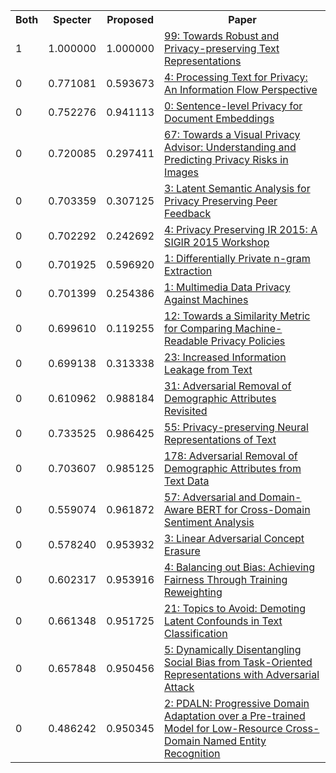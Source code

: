 <html><table><tr>
<th>Both</th>
<th>Specter</th>
<th>Proposed</th>
<th>Paper</th>
</tr>
<tr>
<td>1</td>
<td>1.000000</td>
<td>1.000000</td>
<td><a href="https://www.semanticscholar.org/paper/16716ecb95f65b6a79c4583adeacd7154dd534d9">99: Towards Robust and Privacy-preserving Text Representations</a></td>
</tr>
<tr>
<td>0</td>
<td>0.771081</td>
<td>0.593673</td>
<td><a href="https://www.semanticscholar.org/paper/6a76b17494a966f46d734de09915f07540b20296">4: Processing Text for Privacy: An Information Flow Perspective</a></td>
</tr>
<tr>
<td>0</td>
<td>0.752276</td>
<td>0.941113</td>
<td><a href="https://www.semanticscholar.org/paper/8dd994ad2b897793ee7231806e13135642c36026">0: Sentence-level Privacy for Document Embeddings</a></td>
</tr>
<tr>
<td>0</td>
<td>0.720085</td>
<td>0.297411</td>
<td><a href="https://www.semanticscholar.org/paper/4219d190a79418e08f78861e139c10f66f057bbf">67: Towards a Visual Privacy Advisor: Understanding and Predicting Privacy Risks in Images</a></td>
</tr>
<tr>
<td>0</td>
<td>0.703359</td>
<td>0.307125</td>
<td><a href="https://www.semanticscholar.org/paper/3eda3c7f1f2fbbcac7bebb1c7eecad3fe288e17f">3: Latent Semantic Analysis for Privacy Preserving Peer Feedback</a></td>
</tr>
<tr>
<td>0</td>
<td>0.702292</td>
<td>0.242692</td>
<td><a href="https://www.semanticscholar.org/paper/6eb4e49d3d8fdf1a81909766c70bad69cfb8cad9">4: Privacy Preserving IR 2015: A SIGIR 2015 Workshop</a></td>
</tr>
<tr>
<td>0</td>
<td>0.701925</td>
<td>0.596920</td>
<td><a href="https://www.semanticscholar.org/paper/7593b179415381768c12b3cec2f2d12e5820a909">1: Differentially Private n-gram Extraction</a></td>
</tr>
<tr>
<td>0</td>
<td>0.701399</td>
<td>0.254386</td>
<td><a href="https://www.semanticscholar.org/paper/f3c86f880459473481766d37e2864df1647f93d3">1: Multimedia Data Privacy Against Machines</a></td>
</tr>
<tr>
<td>0</td>
<td>0.699610</td>
<td>0.119255</td>
<td><a href="https://www.semanticscholar.org/paper/35ff2b7662429d3966740ee04910585b9d59edea">12: Towards a Similarity Metric for Comparing Machine-Readable Privacy Policies</a></td>
</tr>
<tr>
<td>0</td>
<td>0.699138</td>
<td>0.313338</td>
<td><a href="https://www.semanticscholar.org/paper/f594d2a30d3b1347abbca6501d28eeac0602b2a1">23: Increased Information Leakage from Text</a></td>
</tr>
<tr>
<td>0</td>
<td>0.610962</td>
<td>0.988184</td>
<td><a href="https://www.semanticscholar.org/paper/d9edf48815f48df408d0a6a6ca885c32a01c1148">31: Adversarial Removal of Demographic Attributes Revisited</a></td>
</tr>
<tr>
<td>0</td>
<td>0.733525</td>
<td>0.986425</td>
<td><a href="https://www.semanticscholar.org/paper/e8fa186444d98a39ee9139b1f5dd0c7618caef8f">55: Privacy-preserving Neural Representations of Text</a></td>
</tr>
<tr>
<td>0</td>
<td>0.703607</td>
<td>0.985125</td>
<td><a href="https://www.semanticscholar.org/paper/d5629135ec1f29c6dc1ffd5cc5a65fe67445eee0">178: Adversarial Removal of Demographic Attributes from Text Data</a></td>
</tr>
<tr>
<td>0</td>
<td>0.559074</td>
<td>0.961872</td>
<td><a href="https://www.semanticscholar.org/paper/769ede14e65e6f99dd15e22e301e392191864ea2">57: Adversarial and Domain-Aware BERT for Cross-Domain Sentiment Analysis</a></td>
</tr>
<tr>
<td>0</td>
<td>0.578240</td>
<td>0.953932</td>
<td><a href="https://www.semanticscholar.org/paper/f46452bedbbd51a84ae7e568c441deb8a69515f2">3: Linear Adversarial Concept Erasure</a></td>
</tr>
<tr>
<td>0</td>
<td>0.602317</td>
<td>0.953916</td>
<td><a href="https://www.semanticscholar.org/paper/02687a71c3b95b4fdb7b1f257b3c3c8346a38eeb">4: Balancing out Bias: Achieving Fairness Through Training Reweighting</a></td>
</tr>
<tr>
<td>0</td>
<td>0.661348</td>
<td>0.951725</td>
<td><a href="https://www.semanticscholar.org/paper/de073a0b29ccce85fb6026363c8f53b21ae601c4">21: Topics to Avoid: Demoting Latent Confounds in Text Classification</a></td>
</tr>
<tr>
<td>0</td>
<td>0.657848</td>
<td>0.950456</td>
<td><a href="https://www.semanticscholar.org/paper/7d6255d2173b6709dd8b13e096097dfd02cf83d9">5: Dynamically Disentangling Social Bias from Task-Oriented Representations with Adversarial Attack</a></td>
</tr>
<tr>
<td>0</td>
<td>0.486242</td>
<td>0.950345</td>
<td><a href="https://www.semanticscholar.org/paper/45efb5974a3b9288f5bbc5076a700d22df5e380c">2: PDALN: Progressive Domain Adaptation over a Pre-trained Model for Low-Resource Cross-Domain Named Entity Recognition</a></td>
</tr>
</table></html>
